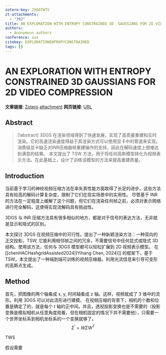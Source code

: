 ```yaml
---
zotero-key: 2SD6TWTS
zt-attachments:
  - "392"
title: AN EXPLORATION WITH ENTROPY CONSTRAINED 3D  GAUSSIANS FOR 2D VIDEO COMPRESSION
authors:
  - Anonymous authors
conference: xxx
citekey: EXPLORATIONENTROPYCONSTRAINED
tags: []
---
```

# AN EXPLORATION WITH ENTROPY CONSTRAINED 3D  GAUSSIANS FOR 2D VIDEO COMPRESSION

**文章链接**: [Zotero](zotero://select/library/items/2SD6TWTS) [attachment](file:///home/ilot/Documents/Zotero/storage/SJIND36N/_.pdf)
**网页链接**: [URL]()
## Abstract

>[!abstract]
>3DGS 在渲染领域得到了快速发展，实现了高质量重建和实时渲染。它的高速渲染速度得益于其渲染方式可以使用显卡中的管道来实现。
>消费级显卡缺乏对INR压缩器帧重建操作的支持，因此在解码速度上很难达到满意的结果。
>本文提出了 TSW 方法，用于将任何高斯模型转化为视频表示方法。在此基础上，设计了训练该模型的方法来提高重建质量。
## Introduction
当前基于学习的神经视频压缩方法在率失真性能方面取得了长足的进步。这些方法具有较高的解码计算复杂度，限制了它们在现实场景中的实用性。
尽管基于 INR 的方法在一定程度上缓解了这个问题，但它们在渲染任何帧之前，必须对表示网络进行完全解码，这使得实现流解码具有挑战性。

3DGS 与 INR 压缩方法具有很多相似的地方，都是对于信号的表达方法，无非就是显示和隐式的区别。

本文探讨 3DGS 在视频压缩中的可行性。提出了一种新颖渲染方法：一种双向的正交投影，TSW, 它能利用相邻帧之间的冗余，不需要信号中任何显式或隐式 3D 结构。使用该方法，任何与 3DGS 模型都可以轻松扩展到 2D 视频表示模型。
在 [[chenHACHashgridAssisted2024|(Yihang Chen, 2024)]] 的框架下，基于 TSW，本文提出了一种端到端可训练的视频压缩器。利用光流信息来引导可变形的高斯点生成。

## Method
首先，把图像的两个轴看成 x, y, 时间轴看成 z 轴。这样，视频就成了 3 维中的流形。利用 3DGS 可以对此流形进行建模。
在视频压缩的背景下，相机的个数和位置是确定了的，就是每个 t 轴的正中间。并且，透视投影变换也是不需要的（投影变换是模拟相机从任意角度观看，但在相机固定的情况下并不需要他），只需要一个世界坐标系到相机坐标系的一个变换就够了。
$$
\Sigma^{\prime}=W\Sigma W^{T}
$$

TWS

假设需要